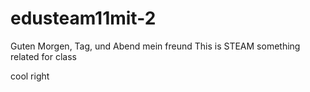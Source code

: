 # edusteam11mit-2
Guten Morgen, Tag, und Abend mein freund
This is STEAM something related for class

cool right
